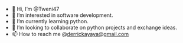 - 👋 Hi, I’m @Tweni47
- 👀 I’m interested in software development. 
- 🌱 I’m currently learning python.
- 💞️ I’m looking to collaborate on python projects and exchange ideas.
- 📫 How to reach me @derrickayaya@gmail.com 

<!---
Tweni47/Tweni47 is a ✨ special ✨ repository because its `README.md` (this file) appears on your GitHub profile.
You can click the Preview link to take a look at your changes.
--->
